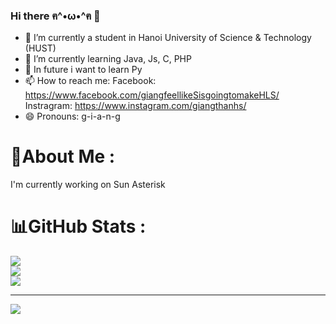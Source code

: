 ### Hi there ฅ^•ω•^ฅ 👋

- 🔭 I’m currently a student in Hanoi University of Science & Technology (HUST)
- 🌱 I’m currently learning Java, Js, C, PHP
- 🤔 In future i want to learn Py 
- 📫 How to reach me: 
        Facebook: https://www.facebook.com/giangfeellikeSisgoingtomakeHLS/ 
        Instragram: https://www.instagram.com/giangthanhs/
- 😄 Pronouns: g-i-a-n-g

# 💫About Me :
I'm currently working on  Sun Asterisk

# 📊GitHub Stats :
![](https://github-readme-stats.vercel.app/api?username=giangleee&theme=synthwave&hide_border=false&include_all_commits=true&count_private=false)<br/>
![](https://github-readme-streak-stats.herokuapp.com/?user=giangleee&theme=synthwave&hide_border=false)<br/>
![](https://github-readme-stats.vercel.app/api/top-langs/?username=giangleee&theme=synthwave&hide_border=false&include_all_commits=true&count_private=true&layout=compact)

---
[![](https://visitcount.itsvg.in/api?id=giangleee&icon=0&color=0)](https://visitcount.itsvg.in)
